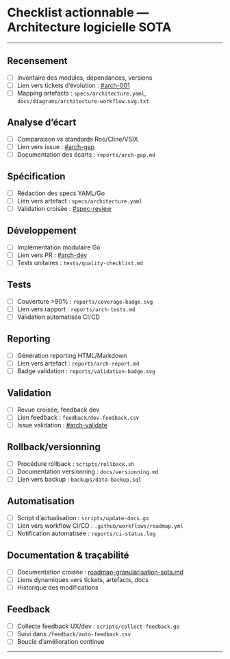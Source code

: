 # Checklist actionnable — Architecture logicielle SOTA

---

## Recensement
- [ ] Inventaire des modules, dépendances, versions
- [ ] Lien vers tickets d’évolution : [#arch-001](https://repo/issues/arch-001)
- [ ] Mapping artefacts : `specs/architecture.yaml`, `docs/diagrams/architecture-workflow.svg.txt`

## Analyse d’écart
- [ ] Comparaison vs standards Roo/Cline/VSIX
- [ ] Lien vers issue : [#arch-gap](https://repo/issues/arch-gap)
- [ ] Documentation des écarts : `reports/arch-gap.md`

## Spécification
- [ ] Rédaction des specs YAML/Go
- [ ] Lien vers artefact : `specs/architecture.yaml`
- [ ] Validation croisée : [#spec-review](https://repo/issues/spec-review)

## Développement
- [ ] Implémentation modulaire Go
- [ ] Lien vers PR : [#arch-dev](https://repo/pulls/arch-dev)
- [ ] Tests unitaires : `tests/quality-checklist.md`

## Tests
- [ ] Couverture >90% : `reports/coverage-badge.svg`
- [ ] Lien vers rapport : `reports/arch-tests.md`
- [ ] Validation automatisée CI/CD

## Reporting
- [ ] Génération reporting HTML/Markdown
- [ ] Lien vers artefact : `reports/arch-report.md`
- [ ] Badge validation : `reports/validation-badge.svg`

## Validation
- [ ] Revue croisée, feedback dev
- [ ] Lien feedback : `feedback/dev-feedback.csv`
- [ ] Issue validation : [#arch-validate](https://repo/issues/arch-validate)

## Rollback/versionning
- [ ] Procédure rollback : `scripts/rollback.sh`
- [ ] Documentation versionning : `docs/versionning.md`
- [ ] Lien vers backup : `backups/data-backup.sql`

## Automatisation
- [ ] Script d’actualisation : `scripts/update-docs.go`
- [ ] Lien vers workflow CI/CD : `.github/workflows/roadmap.yml`
- [ ] Notification automatisée : `reports/ci-status.log`

## Documentation & traçabilité
- [ ] Documentation croisée : [roadmap-granularisation-sota.md](../.github/docs/roadmap/roadmap-granularisation-sota.md)
- [ ] Liens dynamiques vers tickets, artefacts, docs
- [ ] Historique des modifications

## Feedback
- [ ] Collecte feedback UX/dev : `scripts/collect-feedback.go`
- [ ] Suivi dans `/feedback/auto-feedback.csv`
- [ ] Boucle d’amélioration continue

---
